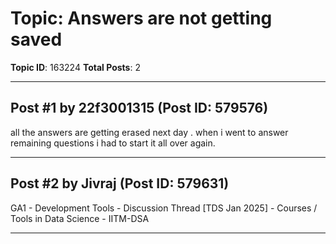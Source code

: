 # Topic: Answers are not getting saved
**Topic ID**: 163224
**Total Posts**: 2

---

## Post #1 by 22f3001315 (Post ID: 579576)
all  the answers are getting erased next day  . when i went to answer remaining questions i had to start it all over again.

---

## Post #2 by Jivraj (Post ID: 579631)
GA1 - Development Tools - Discussion Thread [TDS Jan 2025] - Courses / Tools in Data Science - IITM-DSA

---
